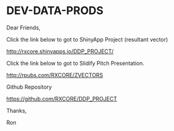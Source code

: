DEV-DATA-PRODS
==============

Dear Friends,

Click the link below to got to ShinyApp Project (resultant vector)

http://rxcore.shinyapps.io/DDP_PROJECT/


Click the link below to got to Slidify Pitch Presentation.

http://rpubs.com/RXCORE/ZVECTORS


Github Repository

https://github.com/RXCORE/DDP_PROJECT

Thanks,

Ron
